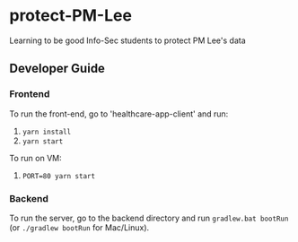 # protect-PM-Lee
Learning to be good Info-Sec students to protect PM Lee's data

## Developer Guide

### Frontend
To run the front-end, go to 'healthcare-app-client' and run:
1. `yarn install`
1. `yarn start`

To run on VM:
1. `PORT=80 yarn start`

### Backend
To run the server, go to the backend directory and run `gradlew.bat bootRun` (or `./gradlew bootRun` for Mac/Linux).
